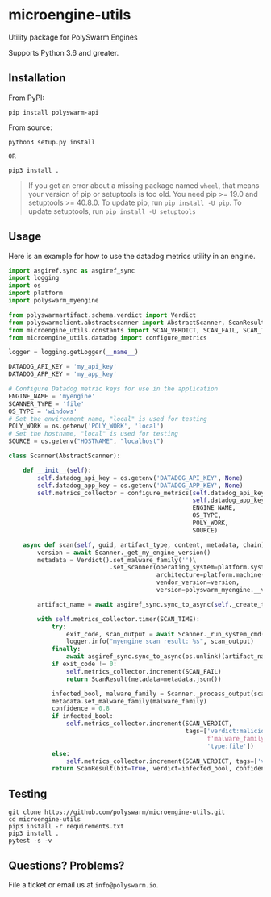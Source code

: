 # microengine-utils

Utility package for PolySwarm Engines

Supports Python 3.6 and greater.

## Installation

From PyPI:

    pip install polyswarm-api

From source:

    python3 setup.py install

    OR

    pip3 install .


> If you get an error about a missing package named `wheel`, that means your version of pip or setuptools is too old.
> You need pip >= 19.0 and setuptools >= 40.8.0. 
> To update pip, run `pip install -U pip`.
> To update setuptools, run `pip install -U setuptools`

## Usage

Here is an example for how to use the datadog metrics utility in an engine.

```python
import asgiref.sync as asgiref_sync
import logging
import os
import platform
import polyswarm_myengine

from polyswarmartifact.schema.verdict import Verdict
from polyswarmclient.abstractscanner import AbstractScanner, ScanResult
from microengine_utils.constants import SCAN_VERDICT, SCAN_FAIL, SCAN_TIME
from microengine_utils.datadog import configure_metrics

logger = logging.getLogger(__name__)

DATADOG_API_KEY = 'my_api_key'
DATADOG_APP_KEY = 'my_app_key'

# Configure Datadog metric keys for use in the application
ENGINE_NAME = 'myengine'
SCANNER_TYPE = 'file'
OS_TYPE = 'windows'
# Set the environment name, "local" is used for testing
POLY_WORK = os.getenv('POLY_WORK', 'local') 
# Set the hostname, "local" is used for testing
SOURCE = os.getenv("HOSTNAME", "localhost")

class Scanner(AbstractScanner):

    def __init__(self):
        self.datadog_api_key = os.getenv('DATADOG_API_KEY', None)
        self.datadog_app_key = os.getenv('DATADOG_APP_KEY', None)
        self.metrics_collector = configure_metrics(self.datadog_api_key,
                                                   self.datadog_app_key,
                                                   ENGINE_NAME,
                                                   OS_TYPE,
                                                   POLY_WORK,
                                                   SOURCE)

    async def scan(self, guid, artifact_type, content, metadata, chain):
        version = await Scanner._get_my_engine_version()
        metadata = Verdict().set_malware_family('')\
                            .set_scanner(operating_system=platform.system(),
                                         architecture=platform.machine(),
                                         vendor_version=version,
                                         version=polyswarm_myengine.__version__)

        artifact_name = await asgiref_sync.sync_to_async(self._create_temp_file)(content)

        with self.metrics_collector.timer(SCAN_TIME):
            try:
                exit_code, scan_output = await Scanner._run_system_cmd(Scanner._get_full_command(artifact_name))
                logger.info("myengine scan result: %s", scan_output)
            finally:
                await asgiref_sync.sync_to_async(os.unlink)(artifact_name)
            if exit_code != 0:
                self.metrics_collector.increment(SCAN_FAIL)
                return ScanResult(metadata=metadata.json())

            infected_bool, malware_family = Scanner._process_output(scan_output)
            metadata.set_malware_family(malware_family)
            confidence = 0.8
            if infected_bool:
                self.metrics_collector.increment(SCAN_VERDICT,
                                                 tags=['verdict:malicious',
                                                       f'malware_family:{metadata.malware_family}',
                                                       'type:file'])
            else:
                self.metrics_collector.increment(SCAN_VERDICT, tags=['verdict:benign', 'type:file'])
            return ScanResult(bit=True, verdict=infected_bool, confidence=confidence, metadata=metadata.json())

```

## Testing

    git clone https://github.com/polyswarm/microengine-utils.git
    cd microengine-utils
    pip3 install -r requirements.txt
    pip3 install .
    pytest -s -v
    
## Questions? Problems?

File a ticket or email us at `info@polyswarm.io`.
